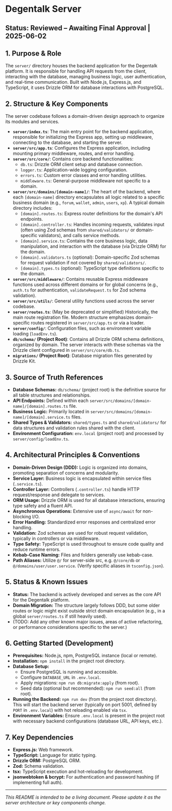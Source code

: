 # Degentalk Server

## Status: Reviewed – Awaiting Final Approval | 2025-06-02

## 1. Purpose & Role

The `server/` directory houses the backend application for the Degentalk platform. It is responsible for handling API requests from the client, interacting with the database, managing business logic, user authentication, and real-time communication. Built with Node.js, Express.js, and TypeScript, it uses Drizzle ORM for database interactions with PostgreSQL.

## 2. Structure & Key Components

The server codebase follows a domain-driven design approach to organize its modules and services.

- **`server/index.ts`**: The main entry point for the backend application, responsible for initializing the Express app, setting up middleware, connecting to the database, and starting the server.
- **`server/src/app.ts`**: Configures the Express application, including mounting primary middleware, routes, and error handling.
- **`server/src/core/`**: Contains core backend functionalities:
  - `db.ts`: Drizzle ORM client setup and database connection.
  - `logger.ts`: Application-wide logging configuration.
  - `errors.ts`: Custom error classes and error handling utilities.
  - `middleware.ts`: General-purpose middleware not specific to a domain.
- **`server/src/domains/[domain-name]/`**: The heart of the backend, where each `[domain-name]` directory encapsulates all logic related to a specific business domain (e.g., `forum`, `wallet`, `admin`, `users`, `xp`). A typical domain directory includes:
  - `[domain].routes.ts`: Express router definitions for the domain's API endpoints.
  - `[domain].controller.ts`: Handles incoming requests, validates input (often using Zod schemas from `shared/validators/` or domain-specific validators), and calls service methods.
  - `[domain].service.ts`: Contains the core business logic, data manipulation, and interaction with the database (via Drizzle ORM) for the domain.
  - `[domain].validators.ts` (optional): Domain-specific Zod schemas for request validation if not covered by `shared/validators/`.
  - `[domain].types.ts` (optional): TypeScript type definitions specific to the domain.
- **`server/src/middleware/`**: Contains reusable Express middleware functions used across different domains or for global concerns (e.g., `auth.ts` for authentication, `validateRequest.ts` for Zod schema validation).
- **`server/src/utils/`**: General utility functions used across the server codebase.
- **`server/routes.ts`**: (May be deprecated or simplified) Historically, the main route registration file. Modern structure emphasizes domain-specific routes registered in `server/src/app.ts` or via a loader.
- **`server/config/`**: Configuration files, such as environment variable loading (`loadEnv.ts`).
- **`db/schema/` (Project Root)**: Contains all Drizzle ORM schema definitions, organized by domain. The server interacts with these schemas via the Drizzle client configured in `server/src/core/db.ts`.
- **`migrations/` (Project Root)**: Database migration files generated by Drizzle Kit.

## 3. Source of Truth References

- **Database Schemas:** `db/schema/` (project root) is the definitive source for all table structures and relationships.
- **API Endpoints:** Defined within each `server/src/domains/[domain-name]/[domain].routes.ts` file.
- **Business Logic:** Primarily located in `server/src/domains/[domain-name]/[domain].service.ts` files.
- **Shared Types & Validators:** `shared/types.ts` and `shared/validators/` for data structures and validation rules shared with the client.
- **Environment Configuration:** `env.local` (project root) and processed by `server/config/loadEnv.ts`.

## 4. Architectural Principles & Conventions

- **Domain-Driven Design (DDD):** Logic is organized into domains, promoting separation of concerns and modularity.
- **Service Layer:** Business logic is encapsulated within service files (`.service.ts`).
- **Controller Layer:** Controllers (`.controller.ts`) handle HTTP request/response and delegate to services.
- **ORM Usage:** Drizzle ORM is used for all database interactions, ensuring type safety and a fluent API.
- **Asynchronous Operations:** Extensive use of `async/await` for non-blocking I/O.
- **Error Handling:** Standardized error responses and centralized error handling.
- **Validation:** Zod schemas are used for robust request validation, typically in controllers or via middleware.
- **Type Safety:** TypeScript is used throughout to ensure code quality and reduce runtime errors.
- **Kebab-Case Naming:** Files and folders generally use kebab-case.
- **Path Aliases:** Utilize `@/` for server-side src, e.g. `@/core/db` or `@/domains/user/user.service`. (Verify specific aliases in `tsconfig.json`).

## 5. Status & Known Issues

- **Status:** The backend is actively developed and serves as the core API for the Degentalk platform.
- **Domain Migration:** The structure largely follows DDD, but some older routes or logic might exist outside strict domain encapsulation (e.g., in a global `server/routes.ts` if still heavily used).
- (TODO: Add any other known major issues, areas of active refactoring, or performance considerations specific to the server.)

## 6. Getting Started (Development)

- **Prerequisites:** Node.js, npm, PostgreSQL instance (local or remote).
- **Installation:** `npm install` in the project root directory.
- **Database Setup:**
  - Ensure PostgreSQL is running and accessible.
  - Configure `DATABASE_URL` in `.env.local`.
  - Apply migrations: `npm run db:migrate:apply` (from root).
  - Seed data (optional but recommended): `npm run seed:all` (from root).
- **Running the Backend:** `npm run dev` (from the project root directory). This will start the backend server (typically on port 5001, defined by `PORT` in `.env.local`) with hot reloading enabled via `tsx`.
- **Environment Variables:** Ensure `.env.local` is present in the project root with necessary backend configurations (database URL, API keys, etc.).

## 7. Key Dependencies

- **Express.js:** Web framework.
- **TypeScript:** Language for static typing.
- **Drizzle ORM:** PostgreSQL ORM.
- **Zod:** Schema validation.
- **tsx:** TypeScript execution and hot-reloading for development.
- **jsonwebtoken & bcrypt:** For authentication and password hashing (if implementing full auth).

---

_This README is intended to be a living document. Please update it as the server architecture or key components change._

